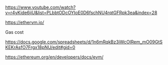https://www.youtube.com/watch?v=r4yKide6jiU&list=PLbbtODcOYIoE0D6fschNU4rqtGFRpk3ea&index=28

https://ethervm.io/

Gas cost 

https://docs.google.com/spreadsheets/d/1n6mRqkBz3iWcOlRem_mO09GtSKEKrAsfO7Frgx18pNU/edit#gid=0


https://ethereum.org/en/developers/docs/evm/
